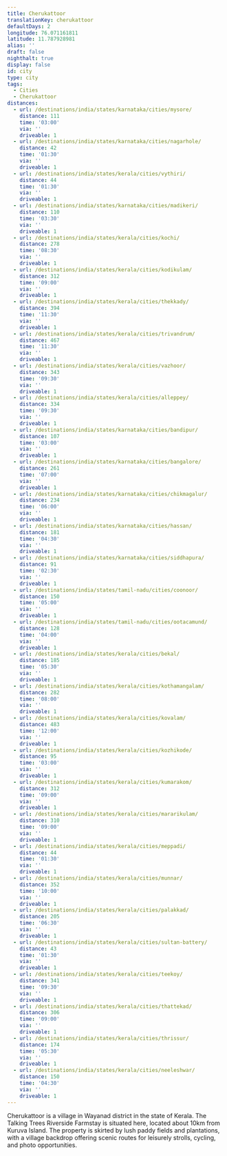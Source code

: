 ```yaml
---
title: Cherukattoor
translationKey: cherukattoor
defaultDays: 2
longitude: 76.071161811
latitude: 11.787928981
alias: ''
draft: false
nighthalt: true
display: false
id: city
type: city
tags:
  - Cities
  - Cherukattoor
distances:
  - url: /destinations/india/states/karnataka/cities/mysore/
    distance: 111
    time: '03:00'
    via: ''
    driveable: 1
  - url: /destinations/india/states/karnataka/cities/nagarhole/
    distance: 42
    time: '01:30'
    via: ''
    driveable: 1
  - url: /destinations/india/states/kerala/cities/vythiri/
    distance: 44
    time: '01:30'
    via: ''
    driveable: 1
  - url: /destinations/india/states/karnataka/cities/madikeri/
    distance: 110
    time: '03:30'
    via: ''
    driveable: 1
  - url: /destinations/india/states/kerala/cities/kochi/
    distance: 278
    time: '08:30'
    via: ''
    driveable: 1
  - url: /destinations/india/states/kerala/cities/kodikulam/
    distance: 312
    time: '09:00'
    via: ''
    driveable: 1
  - url: /destinations/india/states/kerala/cities/thekkady/
    distance: 394
    time: '11:30'
    via: ''
    driveable: 1
  - url: /destinations/india/states/kerala/cities/trivandrum/
    distance: 467
    time: '11:30'
    via: ''
    driveable: 1
  - url: /destinations/india/states/kerala/cities/vazhoor/
    distance: 343
    time: '09:30'
    via: ''
    driveable: 1
  - url: /destinations/india/states/kerala/cities/alleppey/
    distance: 334
    time: '09:30'
    via: ''
    driveable: 1
  - url: /destinations/india/states/karnataka/cities/bandipur/
    distance: 107
    time: '03:00'
    via: ''
    driveable: 1
  - url: /destinations/india/states/karnataka/cities/bangalore/
    distance: 261
    time: '07:00'
    via: ''
    driveable: 1
  - url: /destinations/india/states/karnataka/cities/chikmagalur/
    distance: 234
    time: '06:00'
    via: ''
    driveable: 1
  - url: /destinations/india/states/karnataka/cities/hassan/
    distance: 181
    time: '04:30'
    via: ''
    driveable: 1
  - url: /destinations/india/states/karnataka/cities/siddhapura/
    distance: 91
    time: '02:30'
    via: ''
    driveable: 1
  - url: /destinations/india/states/tamil-nadu/cities/coonoor/
    distance: 150
    time: '05:00'
    via: ''
    driveable: 1
  - url: /destinations/india/states/tamil-nadu/cities/ootacamund/
    distance: 128
    time: '04:00'
    via: ''
    driveable: 1
  - url: /destinations/india/states/kerala/cities/bekal/
    distance: 185
    time: '05:30'
    via: ''
    driveable: 1
  - url: /destinations/india/states/kerala/cities/kothamangalam/
    distance: 282
    time: '08:00'
    via: ''
    driveable: 1
  - url: /destinations/india/states/kerala/cities/kovalam/
    distance: 483
    time: '12:00'
    via: ''
    driveable: 1
  - url: /destinations/india/states/kerala/cities/kozhikode/
    distance: 95
    time: '03:00'
    via: ''
    driveable: 1
  - url: /destinations/india/states/kerala/cities/kumarakom/
    distance: 312
    time: '09:00'
    via: ''
    driveable: 1
  - url: /destinations/india/states/kerala/cities/mararikulam/
    distance: 310
    time: '09:00'
    via: ''
    driveable: 1
  - url: /destinations/india/states/kerala/cities/meppadi/
    distance: 44
    time: '01:30'
    via: ''
    driveable: 1
  - url: /destinations/india/states/kerala/cities/munnar/
    distance: 352
    time: '10:00'
    via: ''
    driveable: 1
  - url: /destinations/india/states/kerala/cities/palakkad/
    distance: 205
    time: '06:30'
    via: ''
    driveable: 1
  - url: /destinations/india/states/kerala/cities/sultan-battery/
    distance: 43
    time: '01:30'
    via: ''
    driveable: 1
  - url: /destinations/india/states/kerala/cities/teekoy/
    distance: 341
    time: '09:30'
    via: ''
    driveable: 1
  - url: /destinations/india/states/kerala/cities/thattekad/
    distance: 306
    time: '09:00'
    via: ''
    driveable: 1
  - url: /destinations/india/states/kerala/cities/thrissur/
    distance: 174
    time: '05:30'
    via: ''
    driveable: 1
  - url: /destinations/india/states/kerala/cities/neeleshwar/
    distance: 150
    time: '04:30'
    via: ''
    driveable: 1
---
```


























































































































































































































Cherukattoor is a village in Wayanad district in the state of Kerala. The Talking Trees Riverside Farmstay is situated here, located about 10km from Kuruva Island. The property is skirted by lush paddy fields and plantations, with a village backdrop offering scenic routes for leisurely strolls, cycling, and photo opportunities.  